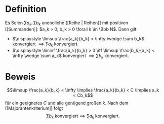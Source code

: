 # Definition
Es Seien $\sum a_k, \sum b_k$ unendliche [[Reihe | Reihen]] mit positiven [[Summanden]]: $a_k > 0, b_k > 0 \forall k \in \Bbb N$. Dann gilt
- $\displaystyle \limsup \frac{a_k}{b_k} < \infty \wedge \sum b_k$ konvergiert $\displaystyle \implies \sum a_k$ konvergiert.
- $\displaystyle \liminf \frac{a_k}{b_k} > 0 \iff \limsup \frac{b_k}{a_k} < \infty \wedge \sum a_k$ konvergiert $\displaystyle \implies \sum b_k$ konvergiert.

# Beweis
$$\limsup \frac{a_k}{b_k} < \infty \implies \frac{a_k}{b_k} < C \implies a_k < Cb_k$$
für ein geeignetes $C$ und alle genügend großen $k$. Nach dem [[Majorantenkriterium]] folgt 
$$\sum b_k \text{ konvergiert} \implies \sum a_k \text{ konvergiert.}$$
